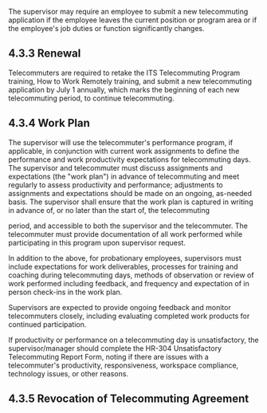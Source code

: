 The supervisor may require an employee to submit a new telecommuting application if the employee leaves the current position or program area or if the employee's job duties or function significantly changes.

## **4.3.3 Renewal**

Telecommuters are required to retake the ITS Telecommuting Program training, How to Work Remotely training, and submit a new telecommuting application by July 1 annually, which marks the beginning of each new telecommuting period, to continue telecommuting.

## **4.3.4 Work Plan**

The supervisor will use the telecommuter's performance program, if applicable, in conjunction with current work assignments to define the performance and work productivity expectations for telecommuting days. The supervisor and telecommuter must discuss assignments and expectations (the "work plan") in advance of telecommuting and meet regularly to assess productivity and performance; adjustments to assignments and expectations should be made on an ongoing, as-needed basis. The supervisor shall ensure that the work plan is captured in writing in advance of, or no later than the start of, the telecommuting

period, and accessible to both the supervisor and the telecommuter. The telecommuter must provide documentation of all work performed while participating in this program upon supervisor request.

In addition to the above, for probationary employees, supervisors must include expectations for work deliverables, processes for training and coaching during telecommuting days, methods of observation or review of work performed including feedback, and frequency and expectation of in person check-ins in the work plan.

Supervisors are expected to provide ongoing feedback and monitor telecommuters closely, including evaluating completed work products for continued participation.

If productivity or performance on a telecommuting day is unsatisfactory, the supervisor/manager should complete the HR-304 Unsatisfactory Telecommuting Report Form, noting if there are issues with a telecommuter's productivity, responsiveness, workspace compliance, technology issues, or other reasons.

## **4.3.5 Revocation of Telecommuting Agreement**